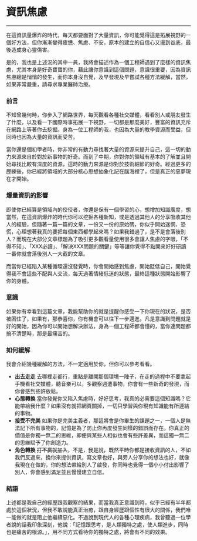 # 資訊焦慮

---

在這資訊量爆炸的時代，每天都要面對了大量資訊，你可能覺得這是拓展視野的一個好方法，但你漸漸變得疲憊、焦慮、不安，原本的建立的自信心又盪到谷底，最後造成身心靈傷害。

是的，我也是上述況的其中一員，我將會描述作為一個工程師遇到了麼樣的資訊焦慮，尤其本身是好奇寶寶的你，藉此讓你意識到這個問題，意識很重要，因為資訊焦慮總是悄悄的發生，而你本身沒自覺，及早發現及早嘗試各種方法緩解，當然，如果非常嚴重，請尋求專業醫師治療。

### 前言
不知曾幾何時，你步入了網路世界，每天觀看各種社交媒體，看看別人或朋友發生了什麼，以及看一下國際時事拓展一下視野，一切都是那麼美好，豐富的資訊充斥在網路上等著你去挖掘。身為一位工程師的我，也因為大量的教學資源而受益，但同時也因為大量的資訊而受苦。

當你還是個初學者時，你非常的有動力尋找著大量的資源來提升自己，這一切的動力來源來自於對於新事物的好奇。而到了中期，你對你的領域有基本的了解並且開始尋找比較有深度的資源，這時的動力來源是你對於技術細節的好奇。經過更多的歷練後，你已經將領域的大部分核心思想抽象化記在腦海裡了，但是真正的惡夢現在才開始。


### 爆量資訊的影響
即使你已經算是領域內的佼佼者，你還是保有一個學習的心，想增加知識廣度，想當然，在這資訊爆炸的時代你可以挖掘各種新知，或是透過其他人的分享吸收其他人的經驗，但隨著一篇一篇的文章，一份又一份的原始碼，你似乎開始迷惘、恐慌，心理想著我真的要把每個東西都學起來嗎？如果我錯過了，是不是會落後別人？而現在大部分文章標題為了吸引更多觀看量使用很多會讓人焦慮的字眼，「不得不知」、「XXX必讀」、「解決XXX問題的關鍵」等等讓你覺得不點開來好好研讀一番你就會落後別人一大截的文章。

而當你已經陷入某種循環還沒發覺時，你會開始感到焦慮，開始貶低自己，開始覺得我不會這些不配與人交流，每天過著情緒低迷的狀態，最終這種狀態開始影響了你的身體。

### 意識
如果你有幸看到這篇文章，我能幫助你的就是提醒你感受一下你現在的狀況，是否被困住了，如果有，那恭喜你，你有機會可以往下一步邁進。凡是意識到問題就是好的開始，因為你可以開始想解決辦法，身為一個工程師都會懂的，當你連問題都搞不清楚時，那是最痛苦的。

### 如何緩解
我會介紹幾種緩解的方法，不一定適用於你，但你可以參考看看。
- **出去走走**
去哪裡走都行，重點是離開那個環境一陣子，在走的過程中不要拿起手機看社交媒體，聽音樂可以，多觀察週遭事物，你會有一些新奇的發現，而你會感到些許放鬆。 
- **心態轉換**
當你發覺你又陷入焦慮時，好好思考，我真的必需要這個知識嗎？它能帶給我什麼？如果沒有就把網頁關掉，一切只學習與你現有知識能有所連結的事物。
- **接受不完美**
如果你是完美主義者，那這將會是你畢生的課題之一，一個人是無法記下所有事物的，記憶是為了防止你再度發生同樣的錯誤而存在。你真正的價值是你獨一無二的思維，即便與某些人相似也會有些許差異，而這獨一無二的思維賦予了你創造力。
- **角色轉換**
~~打不贏就加入~~，不是，我是說，既然平時你都是接收資訊的人，不如我們反過來，換你來提供資訊，寫文章也好，與旁人分享你的想法也好，就像我現在在做的，你的想法帶給別人了啟發，你同時也覺得一個小小付出影響了別人，你會感到滿足並且慢慢建立自信。

### 結語
上述都是我自己的經歷跟我觀察的結果，而當我真正意識到時，似乎已經有半年都處於這個狀況，但我不敢說能真正治癒，跟自身經歷跟個性有很大的關係，我們唯一能做的就是阻止他繼續惡化。不過說到現代人的各種心理疾病，我曾聽過一位學者說的話我印象深刻，他說：「記憶跟思考，是人類獨特之處，使人類進步，同時也是痛苦的根源。」，用不同方式看待你的獨特之處，將會有不同的效果。